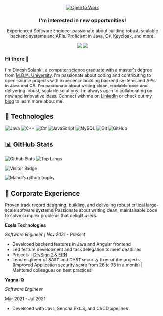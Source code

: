 <!-- I'm on the lookout for new opportunities! -->

<p align="center">
  <a href="https://www.linkedin.com/in/dineshsolanki/">
    <img src="https://img.shields.io/badge/Open%20to%20Work-informational?style=for-the-badge" alt="Open to Work">
 </a>
  
  <h3 align="center">I'm interested in new opportunities!</h3>

  <p align="center">
      Experienced Software Engineer passionate about building robust, scalable backend systems and APIs. Proficient in Java, C#, Keycloak, and more.
  </p>
  
  <p align="center">
    <a href="mailto:solankid297@gmail.com"><img src="https://img.shields.io/badge/email me-red?logo=gmail&logoColor=white&style=for-the-badge" /></a> 
    <a href="https://www.linkedin.com/in/dineshsolanki/"><img src="https://img.shields.io/badge/my LinkedIn-blue?logo=linkedin&style=for-the-badge" /></a>
  </p>
</p>

### Hi there 👋

I'm Dinesh Solanki, a computer science graduate with a master's degree from [M.B.M. University](https://www.mbm.ac.in/). I'm passionate about coding and contributing to open-source projects with experience building backend systems and APIs in Java and C#. I'm passionate about writing clean, readable code and delivering robust, scalable solutions. 
I'm always open to collaborating on new and innovative ideas. Connect with me on [LinkedIn](https://www.linkedin.com/in/dinesh-solanki/) or check out my [blog](https://aprogrammers.wordpress.com/) to learn more about me.

## 🚀 Technologies
![Java](https://img.shields.io/badge/-java-E34A86?style=flat-square&logo=java)
![C++](https://img.shields.io/badge/-C++-00599C?style=flat-square&logo=c)
![C#](https://img.shields.io/badge/-C%23-%20navy?style=flat-square&logo=c-sharp)
![JavaScript](https://img.shields.io/badge/-JavaScript-black?style=flat-square&logo=javascript)
![MySQL](https://img.shields.io/badge/-MySQL-black?style=flat-square&logo=mysql)
![Git](https://img.shields.io/badge/-Git-black?style=flat-square&logo=git)
![GitHub](https://img.shields.io/badge/-GitHub-181717?style=flat-square&logo=github)

## 📊 GitHub Stats
![Github Stats](https://github-readme-stats.vercel.app/api?username=DineshSolanki&count_private=true&show_icons=true&include_all_commits=true)
![Top Langs](https://github-readme-stats.vercel.app/api/top-langs/?username=DineshSolanki&hide=TeX&layout=compact)

![Visitor Badge](https://visitor-badge.laobi.icu/badge?page_id=DineshSolanki.DineshSolanki)

![Mahdi's github trophy](https://github-profile-trophy.vercel.app/?username=dineshsolanki&row=1)

## 💼 Corporate Experience

Proven track record designing, building, and delivering robust critical large-scale software systems. Passionate about writing clean, maintainable code to solve complex problems that delight users. 

**Exela Technologies**  

_Software Engineer | Nov 2021 - Present_

- Developed backend features in Java and Angular frontend
- Led feature development and task delegation to meet deadlines
- Projects - [DrySign 2](https://drysign.exelatech.com/) & [ERN](https://rn.exelatech.com/)
- Lead engineer of SAST and DAST security fixes of the projects (Improved Application security score from 26 to 93 in a month) | Mentored colleagues on best practices

**Yagna IQ**

*Software Engineer*

Mar 2021 - Jul 2021

- Developed with Java, Sencha ExtJS, and CI/CD pipelines

